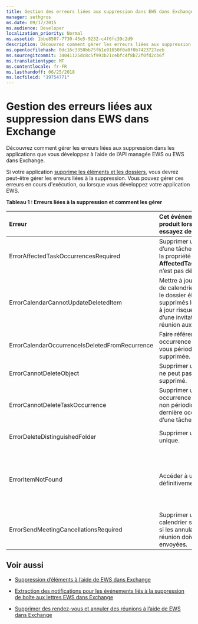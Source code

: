 ```yaml
---
title: Gestion des erreurs liées aux suppression dans EWS dans Exchange
manager: sethgros
ms.date: 09/17/2015
ms.audience: Developer
localization_priority: Normal
ms.assetid: 1bbe8507-7730-45e5-9232-c4f6fc39c2d9
description: Découvrez comment gérer les erreurs liées aux suppression dans les applications que vous développez à l’aide de l’API managée EWS ou EWS dans Exchange.
ms.openlocfilehash: 0dc16c3350bb75fb1e91650f0a0f0b7423727eeb
ms.sourcegitcommit: 34041125dc8c5f993b21cebfc4f8b72f0fd2cb6f
ms.translationtype: MT
ms.contentlocale: fr-FR
ms.lasthandoff: 06/25/2018
ms.locfileid: "19754771"
---
```

# <a name="handling-deletion-related-errors-in-ews-in-exchange"></a>Gestion des erreurs liées aux suppression dans EWS dans Exchange

Découvrez comment gérer les erreurs liées aux suppression dans les applications que vous développez à l’aide de l’API managée EWS ou EWS dans Exchange.
  
Si votre application [supprime les éléments et les dossiers](deleting-items-by-using-ews-in-exchange.md), vous devrez peut-être gérer les erreurs liées à la suppression. Vous pouvez gérer ces erreurs en cours d'exécution, ou lorsque vous développez votre application EWS.
  
**Tableau 1 : Erreurs liées à la suppression et comment les gérer**

|**Erreur**|**Cet événement se produit lorsque vous essayez de...**|**Traiter par...**|
|:-----|:-----|:-----|
|ErrorAffectedTaskOccurrencesRequired  <br/> |Supprimer une instance d’une tâche périodique, et la propriété **AffectedTaskOccurrence** n’est pas définie.  <br/> |Définition de la propriété **AffectedTaskOccurrence** et la suppression de nouvelle tentative en cours.  <br/> |
|ErrorCalendarCannotUpdateDeletedItem  <br/> |Mettre à jour un élément de calendrier situé dans le dossier éléments supprimés lors de la mise à jour risque de l’envoi d’une invitation à la réunion aux participants.  <br/> |L’annulation de la mise à jour ou déplaçant l’élément de calendrier dans le dossier de calendrier par défaut et mise à jour de l’élément de calendrier.  <br/> |
|ErrorCalendarOccurrenceIsDeletedFromRecurrence  <br/> |Faire référence à une occurrence d’un rendez-vous périodique supprimée.  <br/> |Suppression d’une référence à une occurrence supprimée.  <br/> |
|ErrorCannotDeleteObject  <br/> |Supprimer un élément qui ne peut pas être supprimé.  <br/> |Quitter tente de supprimer l’élément.  <br/> |
|ErrorCannotDeleteTaskOccurrence  <br/> |Supprimer une occurrence d’une tâche non périodique ou la dernière occurrence d’une tâche périodique.  <br/> |Suppression d’une tâche non périodique ou quitter tente de supprimer la dernière occurrence d’une tâche périodique.  <br/> |
|ErrorDeleteDistinguishedFolder  <br/> |Supprimer un dossier unique.  <br/> |Indiquant que les dossiers par défaut ne peut pas être supprimées.  <br/> |
|ErrorItemNotFound  <br/> |Accéder à un élément définitivement supprimé.  <br/> |Suppression des références à un élément lorsqu’il est supprimé de la banque. Si un élément est récupéré, assurez-vous que vous rétablissez les références requises pour le client.  <br/> |
|ErrorSendMeetingCancellationsRequired  <br/> |Supprimer un élément de calendrier sans spécifier si les annulations de réunion doivent être envoyées.  <br/> |Vous spécifiez que les annulations de réunion doit ou ne doit pas être envoyée.  <br/> |
   
## <a name="see-also"></a>Voir aussi


- [Suppression d’éléments à l’aide de EWS dans Exchange](deleting-items-by-using-ews-in-exchange.md)
    
- [Extraction des notifications pour les événements liés à la suppression de boîte aux lettres EWS dans Exchange](pull-notifications-for-ews-deletion-related-mailbox-events-in-exchange.md)
    
- [Supprimer des rendez-vous et annuler des réunions à l’aide de EWS dans Exchange](how-to-delete-appointments-and-cancel-meetings-by-using-ews-in-exchange.md)
    

